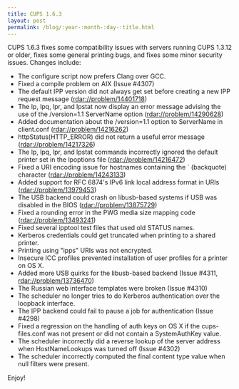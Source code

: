 ```yaml
---
title: CUPS 1.6.3
layout: post
permalink: /blog/:year-:month-:day-:title.html
---
```


CUPS 1.6.3 fixes some compatibility issues with servers running CUPS 1.3.12 or older, fixes some general printing bugs, and fixes some minor security issues. Changes include:
- The configure script now prefers Clang over GCC.
- Fixed a compile problem on AIX (Issue #4307)
- The default IPP version did not always get set before creating a new IPP request message (<rdar://problem/14401718>)
- The lp, lpq, lpr, and lpstat now display an error message advising the use of the /version=1.1 ServerName option (<rdar://problem/14290628>)
- Added documentation about the /version=1.1 option to ServerName in client.conf (<rdar://problem/14216262>)
- httpStatus(HTTP_ERROR) did not return a useful error message (<rdar://problem/14217326>)
- The lp, lpq, lpr, and lpstat commands incorrectly ignored the default printer set in the lpoptions file (<rdar://problem/14216472>)
- Fixed a URI encoding issue for hostnames containing the ` (backquote) character (<rdar://problem/14243133>)
- Added support for RFC 6874's IPv6 link local address format in URIs (<rdar://problem/13979453>)
- The USB backend could crash on libusb-based systems if USB was disabled in the BIOS (<rdar://problem/13875729>)
- Fixed a rounding error in the PWG media size mapping code (<rdar://problem/13493241>)
- Fixed several ipptool test files that used old STATUS names.
- Kerberos credentials could get truncated when printing to a shared printer.
- Printing using "ipps" URIs was not encrypted.
- Insecure ICC profiles prevented installation of user profiles for a printer on OS X.
- Added more USB quirks for the libusb-based backend (Issue #4311, <rdar://problem/13736470>)
- The Russian web interface templates were broken (Issue #4310)
- The scheduler no longer tries to do Kerberos authentication over the loopback interface.
- The IPP backend could fail to pause a job for authentication (Issue #4298)
- Fixed a regression on the handling of auth keys on OS X if the cups-files.conf was not present or did not contain a SystemAuthKey value.
- The scheduler incorrectly did a reverse lookup of the server address when HostNameLookups was turned off (Issue #4302)
- The scheduler incorrectly computed the final content type value when null filters were present.

Enjoy!
